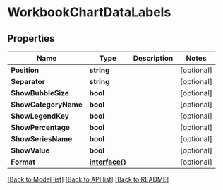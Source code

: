 # WorkbookChartDataLabels

## Properties

Name | Type | Description | Notes
------------ | ------------- | ------------- | -------------
**Position** | **string** |  | [optional] 
**Separator** | **string** |  | [optional] 
**ShowBubbleSize** | **bool** |  | [optional] 
**ShowCategoryName** | **bool** |  | [optional] 
**ShowLegendKey** | **bool** |  | [optional] 
**ShowPercentage** | **bool** |  | [optional] 
**ShowSeriesName** | **bool** |  | [optional] 
**ShowValue** | **bool** |  | [optional] 
**Format** | [**interface{}**](.md) |  | [optional] 

[[Back to Model list]](../README.md#documentation-for-models) [[Back to API list]](../README.md#documentation-for-api-endpoints) [[Back to README]](../README.md)


